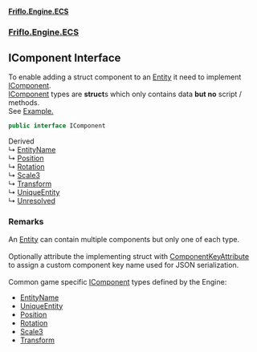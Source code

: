 #### [Friflo.Engine.ECS](index.md 'index')
### [Friflo.Engine.ECS](Friflo.Engine.ECS.md 'Friflo.Engine.ECS')

## IComponent Interface

To enable adding a struct component to an [Entity](Entity.md 'Friflo.Engine.ECS.Entity') it need to implement [IComponent](IComponent.md 'Friflo.Engine.ECS.IComponent').<br/>[IComponent](IComponent.md 'Friflo.Engine.ECS.IComponent') types are <b>struct</b>s which only contains data <b>but no</b> script / methods.<br/>
See <a href="https://github.com/friflo/Friflo.Json.Fliox/blob/main/Engine/README.md#component">Example.</a>

```csharp
public interface IComponent
```

Derived  
&#8627; [EntityName](EntityName.md 'Friflo.Engine.ECS.EntityName')  
&#8627; [Position](Position.md 'Friflo.Engine.ECS.Position')  
&#8627; [Rotation](Rotation.md 'Friflo.Engine.ECS.Rotation')  
&#8627; [Scale3](Scale3.md 'Friflo.Engine.ECS.Scale3')  
&#8627; [Transform](Transform.md 'Friflo.Engine.ECS.Transform')  
&#8627; [UniqueEntity](UniqueEntity.md 'Friflo.Engine.ECS.UniqueEntity')  
&#8627; [Unresolved](Unresolved.md 'Friflo.Engine.ECS.Unresolved')

### Remarks
An [Entity](Entity.md 'Friflo.Engine.ECS.Entity') can contain multiple components but only one of each type.<br/><br/>
Optionally attribute the implementing struct with [ComponentKeyAttribute](ComponentKeyAttribute.md 'Friflo.Engine.ECS.ComponentKeyAttribute')<br/>
to assign a custom component key name used for JSON serialization.<br/><br/>
Common game specific [IComponent](IComponent.md 'Friflo.Engine.ECS.IComponent') types defined by the Engine:
- [EntityName](EntityName.md 'Friflo.Engine.ECS.EntityName')
- [UniqueEntity](UniqueEntity.md 'Friflo.Engine.ECS.UniqueEntity')
- [Position](Position.md 'Friflo.Engine.ECS.Position')
- [Rotation](Rotation.md 'Friflo.Engine.ECS.Rotation')
- [Scale3](Scale3.md 'Friflo.Engine.ECS.Scale3')
- [Transform](Transform.md 'Friflo.Engine.ECS.Transform')